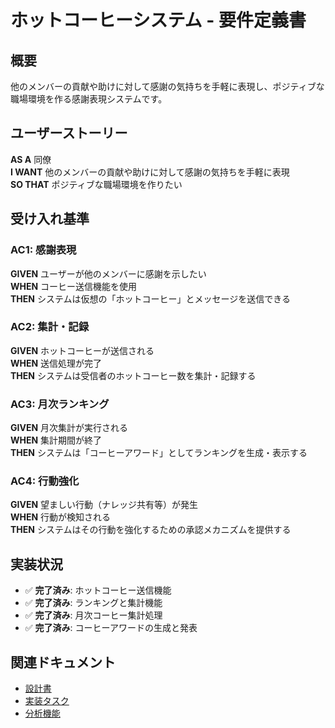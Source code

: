 # ホットコーヒーシステム - 要件定義書

## 概要

他のメンバーの貢献や助けに対して感謝の気持ちを手軽に表現し、ポジティブな職場環境を作る感謝表現システムです。

## ユーザーストーリー

**AS A** 同僚  
**I WANT** 他のメンバーの貢献や助けに対して感謝の気持ちを手軽に表現  
**SO THAT** ポジティブな職場環境を作りたい

## 受け入れ基準

### AC1: 感謝表現
**GIVEN** ユーザーが他のメンバーに感謝を示したい  
**WHEN** コーヒー送信機能を使用  
**THEN** システムは仮想の「ホットコーヒー」とメッセージを送信できる

### AC2: 集計・記録
**GIVEN** ホットコーヒーが送信される  
**WHEN** 送信処理が完了  
**THEN** システムは受信者のホットコーヒー数を集計・記録する

### AC3: 月次ランキング
**GIVEN** 月次集計が実行される  
**WHEN** 集計期間が終了  
**THEN** システムは「コーヒーアワード」としてランキングを生成・表示する

### AC4: 行動強化
**GIVEN** 望ましい行動（ナレッジ共有等）が発生  
**WHEN** 行動が検知される  
**THEN** システムはその行動を強化するための承認メカニズムを提供する

## 実装状況

- ✅ **完了済み**: ホットコーヒー送信機能
- ✅ **完了済み**: ランキングと集計機能
- ✅ **完了済み**: 月次コーヒー集計処理
- ✅ **完了済み**: コーヒーアワードの生成と発表

## 関連ドキュメント

- [設計書](../../setup/design.md)
- [実装タスク](../../development/tasks.md)
- [分析機能](../analytics/coffee-analytics.md)